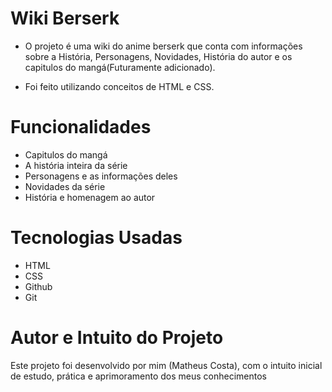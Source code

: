 # Wiki Berserk

- O projeto é uma wiki do anime berserk que conta com informações sobre a História, Personagens, Novidades, História do autor e os capitulos do mangá(Futuramente adicionado).

- Foi feito utilizando conceitos de HTML e CSS.

# Funcionalidades

- Capitulos do mangá
- A história inteira da série
- Personagens e as informações deles
- Novidades da série
- História e homenagem ao autor

# Tecnologias Usadas

- HTML
- CSS
- Github
- Git

# Autor e Intuito do Projeto

Este projeto foi desenvolvido por mim (Matheus Costa), com o intuito inicial de estudo, prática e aprimoramento dos meus conhecimentos
